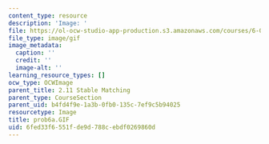 ```yaml
---
content_type: resource
description: 'Image: '
file: https://ol-ocw-studio-app-production.s3.amazonaws.com/courses/6-042j-mathematics-for-computer-science-spring-2015/6fed33f6551fde9d788cebdf0269860d_prob6a.GIF
file_type: image/gif
image_metadata:
  caption: ''
  credit: ''
  image-alt: ''
learning_resource_types: []
ocw_type: OCWImage
parent_title: 2.11 Stable Matching
parent_type: CourseSection
parent_uid: b4fd4f9e-1a3b-0fb0-135c-7ef9c5b94025
resourcetype: Image
title: prob6a.GIF
uid: 6fed33f6-551f-de9d-788c-ebdf0269860d
---
```

